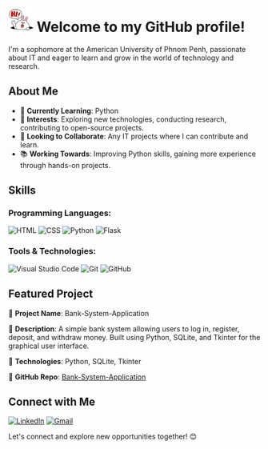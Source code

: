 <h1>
    <img src="Waving.gif" alt="Waving" style="width:50px;height:50px;">
    Welcome to my GitHub profile!
</h1>
 
I'm a sophomore at the American University of Phnom Penh, passionate about IT and eager to learn and grow in the world of technology and research.

## About Me

- 🌱 **Currently Learning**: Python
- 🔭 **Interests**: Exploring new technologies, conducting research, contributing to open-source projects.
- 👯 **Looking to Collaborate**: Any IT projects where I can contribute and learn.
- 📚 **Working Towards**: Improving Python skills, gaining more experience through hands-on projects.

## Skills

### Programming Languages:
<p>
  <img src="https://img.shields.io/badge/HTML-E34F26?style=flat&logo=HTML5&logoColor=white&color=blue" alt="HTML" />
  <img src="https://img.shields.io/badge/CSS-1572B6?style=flat&logo=CSS3&logoColor=white&color=blue" alt="CSS" />
  <img src="https://img.shields.io/badge/Python-3776AB?style=flat&logo=python&logoColor=white" alt="Python" />
  <img src="https://img.shields.io/badge/Flask-000000?style=flat&logo=Flask&logoColor=white&color=blue" alt="Flask" />
</p>

### Tools & Technologies:
<p>
  <img src="https://img.shields.io/badge/Visual_Studio_Code-0078D4?style=flat&logo=visual-studio-code&logoColor=white" alt="Visual Studio Code" />
  <img src="https://img.shields.io/badge/Git-F05032?style=flat&logo=GIT&logoColor=white&color=blue" alt="Git" />
  <img src="https://img.shields.io/badge/Github-181717?style=flat&logo=GitHub&logoColor=white&color=blue" alt="GitHub" />
</p>

## Featured Project

🚀 **Project Name**: Bank-System-Application

🌟 **Description**: A simple bank system allowing users to log in, register, deposit, and withdraw money. Built using Python, SQLite, and Tkinter for the graphical user interface.

🔧 **Technologies**: Python, SQLite, Tkinter

🔗 **GitHub Repo**: [Bank-System-Application](https://github.com/KheavKienghok/Bank-System-Application)

## Connect with Me

[![LinkedIn](https://img.shields.io/badge/Linked%20In-0A66C2.svg?style=for-the-badge&logo=linkedin&logoColor=white)](https://www.linkedin.com/in/kienghok-kheav-1896b5289/)
[![Gmail](https://img.shields.io/badge/Gmail-D14836?style=for-the-badge&logo=gmail&logoColor=white)](mailto:khievkeanghok@gmail.com)

Let's connect and explore new opportunities together! 😊
